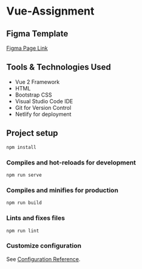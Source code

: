 # Vue-Assignment
## Figma Template
[Figma Page Link](https://www.figma.com/design/KEQr0MHpE7Mhzsg5FQsUqp/Portfolio-template---Edit-this-portfolio-and-export-it-as-HTML---Get-your-portflio-live-in-no-time-(Community))
## Tools & Technologies Used
-	Vue 2 Framework
-	HTML
-	Bootstrap CSS
-	Visual Studio Code IDE
-	Git for Version Control
-	Netlify for deployment 

## Project setup
```
npm install
```

### Compiles and hot-reloads for development
```
npm run serve
```

### Compiles and minifies for production
```
npm run build
```

### Lints and fixes files
```
npm run lint
```

### Customize configuration
See [Configuration Reference](https://cli.vuejs.org/config/).


